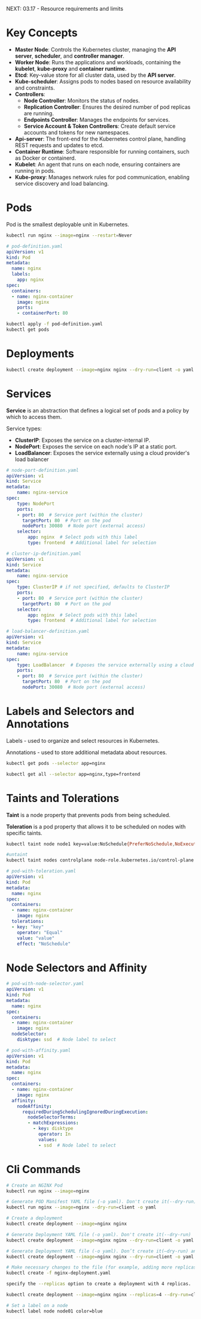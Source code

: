 NEXT: 03.17 - Resource requirements and limits

# Key Concepts

* **Master Node**: Controls the Kubernetes cluster, managing the **API server**, **scheduler**, and **controller manager**.
* **Worker Node**: Runs the applications and workloads, containing the **kubelet**, **kube-proxy** and **container runtime**.
* **Etcd**: Key-value store for all cluster data, used by the **API server**.
* **Kube-scheduler**: Assigns pods to nodes based on resource availability and constraints.
* **Controllers**:
    - **Node Controller**: Monitors the status of nodes.
    - **Replication Controller**: Ensures the desired number of pod replicas are running.
    - **Endpoints Controller**: Manages the endpoints for services.
    - **Service Account & Token Controllers**: Create default service accounts and tokens for new namespaces.
* **Api-server**: The front-end for the Kubernetes control plane, handling REST requests and updates to etcd.
* **Container Runtime**: Software responsible for running containers, such as Docker or containerd.
* **Kubelet**: An agent that runs on each node, ensuring containers are running in pods.
* **Kube-proxy**: Manages network rules for pod communication, enabling service discovery and load balancing.


# Pods

Pod is the smallest deployable unit in Kubernetes.

```sh
kubectl run nginx --image=nginx --restart=Never
```

```yaml
# pod-definition.yaml
apiVersion: v1
kind: Pod
metadata:
  name: nginx
  labels:
    app: nginx
spec:
  containers:
  - name: nginx-container
    image: nginx
    ports:
    - containerPort: 80
```

```sh
kubectl apply -f pod-definition.yaml
kubectl get pods
```

# Deployments
```sh
kubectl create deployment --image=nginx nginx --dry-run=client -o yaml
```

# Services

**Service** is an abstraction that defines a logical set of pods and a policy by which to access them.

Service types:
- **ClusterIP**: Exposes the service on a cluster-internal IP.
- **NodePort**: Exposes the service on each node's IP at a static port.
- **LoadBalancer**: Exposes the service externally using a cloud provider's load balancer

```yaml
# node-port-definition.yaml
apiVersion: v1
kind: Service
metadata:
    name: nginx-service
spec:
    type: NodePort
    ports:
    - port: 80  # Service port (within the cluster)
      targetPort: 80  # Port on the pod
      nodePort: 30080  # Node port (external access)
    selector:
        app: nginx  # Select pods with this label
        type: frontend  # Additional label for selection
```

```yaml
# cluster-ip-definition.yaml
apiVersion: v1
kind: Service
metadata:
    name: nginx-service
spec:
    type: ClusterIP # if not specified, defaults to ClusterIP
    ports:
    - port: 80  # Service port (within the cluster)
      targetPort: 80  # Port on the pod
    selector:
        app: nginx  # Select pods with this label
        type: frontend  # Additional label for selection
```

```yaml
# load-balancer-definition.yaml
apiVersion: v1
kind: Service
metadata:
    name: nginx-service
spec:
    type: LoadBalancer  # Exposes the service externally using a cloud provider's load balancer
    ports:
    - port: 80  # Service port (within the cluster)
      targetPort: 80  # Port on the pod
      nodePort: 30080  # Node port (external access)
```

# Labels and Selectors and Annotations

Labels - used to organize and select resources in Kubernetes.

Annotations - used to store additional metadata about resources.

```sh
kubectl get pods --selector app=nginx

kubectl get all --selector app=nginx,type=frontend

```

# Taints and Tolerations

**Taint** is a node property that prevents pods from being scheduled.

**Toleration** is a pod property that allows it to be scheduled on nodes with specific taints.


```sh
kubectl taint node node1 key=value:NoSchedule{PreferNoSchedule,NoExecute}

#untaint
kubectl taint nodes controlplane node-role.kubernetes.io/control-plane:NoSchedule-
```

```yaml
# pod-with-toleration.yaml
apiVersion: v1
kind: Pod
metadata:
  name: nginx
spec:
  containers:
  - name: nginx-container
    image: nginx
  tolerations:
  - key: "key"
    operator: "Equal"
    value: "value"
    effect: "NoSchedule"
```

# Node Selectors and Affinity

```yaml
# pod-with-node-selector.yaml
apiVersion: v1
kind: Pod
metadata:
  name: nginx
spec:
  containers:
  - name: nginx-container
    image: nginx
  nodeSelector:
    disktype: ssd  # Node label to select
```

```yaml
# pod-with-affinity.yaml
apiVersion: v1
kind: Pod
metadata:
  name: nginx
spec:
  containers:
  - name: nginx-container
    image: nginx
  affinity:
    nodeAffinity:
      requiredDuringSchedulingIgnoredDuringExecution:
        nodeSelectorTerms:
        - matchExpressions:
          - key: disktype
            operator: In
            values:
            - ssd  # Node label to select
```


# Cli Commands

```sh
# Create an NGINX Pod
kubectl run nginx --image=nginx

# Generate POD Manifest YAML file (-o yaml). Don't create it(--dry-run)
kubectl run nginx --image=nginx --dry-run=client -o yaml

# Create a deployment
kubectl create deployment --image=nginx nginx

# Generate Deployment YAML file (-o yaml). Don't create it(--dry-run)
kubectl create deployment --image=nginx nginx --dry-run=client -o yaml

# Generate Deployment YAML file (-o yaml). Don’t create it(–dry-run) and save it to a file.
kubectl create deployment --image=nginx nginx --dry-run=client -o yaml > nginx-deployment.yaml

# Make necessary changes to the file (for example, adding more replicas) and then create the deployment.
kubectl create -f nginx-deployment.yaml

specify the --replicas option to create a deployment with 4 replicas.

kubectl create deployment --image=nginx nginx --replicas=4 --dry-run=client -o yaml > nginx-deployment.yaml

# Set a label on a node
kubectl label node node01 color=blue
```